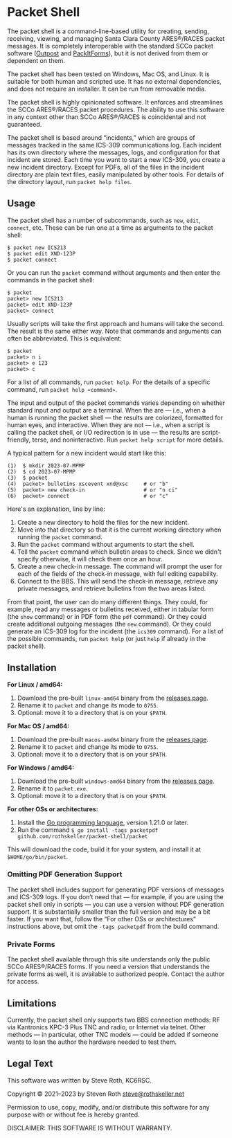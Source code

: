 # Packet Shell

The packet shell is a command-line-based utility for creating, sending,
receiving, viewing, and managing Santa Clara County ARES®/RACES packet messages.
It is completely interoperable with the standard SCCo packet software ([Outpost]
and [PackItForms]), but it is not derived from them or dependent on them.

[Outpost]: http://www.outpostpm.org/
[PackItForms]: https://www.scc-ares-races.org/data/packet/about-packitforms.html

The packet shell has been tested on Windows, Mac OS, and Linux.  It is suitable
for both human and scripted use.  It has no external dependencies, and does not
require an installer.  It can be run from removable media.

The packet shell is highly opinionated software.  It enforces and streamlines
the SCCo ARES®/RACES packet procedures.  The ability to use this software in any
context other than SCCo ARES®/RACES is coincidental and not guaranteed.

The packet shell is based around “incidents,” which are groups of messages
tracked in the same ICS-309 communications log.  Each incident has its own
directory where the messages, logs, and configuration for that incident are
stored.  Each time you want to start a new ICS-309, you create a new incident
directory.  Except for PDFs, all of the files in the incident directory are
plain text files, easily manipulated by other tools.  For details of the
directory layout, run `packet help files`.

## Usage

The packet shell has a number of subcommands, such as `new`, `edit`, `connect`,
etc.  These can be run one at a time as arguments to the packet shell:

    $ packet new ICS213
    $ packet edit XND-123P
    $ packet connect

Or you can run the `packet` command without arguments and then enter the
commands in the packet shell:

    $ packet
    packet> new ICS213
    packet> edit XND-123P
    packet> connect

Usually scripts will take the first approach and humans will take the second.
The result is the same either way.  Note that commands and arguments can often
be abbreviated.  This is equivalent:

    $ packet
    packet> n i
    packet> e 123
    packet> c

For a list of all commands, run `packet help`.  For the details of a specific
command, run `packet help «command»`.

The input and output of the packet commands varies depending on whether standard
input and output are a terminal.  When the are — i.e., when a human is running
the packet shell — the results are colorized, formatted for human eyes, and
interactive.  When they are not — i.e., when a script is calling the packet
shell, or I/O redirection is in use — the results are script-friendly, terse,
and noninteractive.  Run `packet help script` for more details.

A typical pattern for a new incident would start like this:

    (1)  $ mkdir 2023-07-MPMP
    (2)  $ cd 2023-07-MPMP
    (3)  $ packet
    (4)  packet> bulletins xscevent xnd@xsc     # or "b"
    (5)  packet> new check-in                   # or "n ci"
    (6)  packet> connect                        # or "c"

Here's an explanation, line by line:

1.  Create a new directory to hold the files for the new incident.
2.  Move into that directory so that it is the current working directory when
    running the `packet` command.
3.  Run the `packet` command without arguments to start the shell.
4.  Tell the `packet` command which bulletin areas to check.  Since we didn't
    specify otherwise, it will check them once an hour.
5.  Create a new check-in message.  The command will prompt the user for each of
    the fields of the check-in message, with full editing capability.
6.  Connect to the BBS.  This will send the check-in message, retrieve any
    private messages, and retrieve bulletins from the two areas listed.

From that point, the user can do many different things.  They could, for
example, read any messages or bulletins received, either in tabular form (the
`show` command) or in PDF form (the `pdf` command).  Or they could create
additional outgoing messages (the `new` command).  Or they could generate an
ICS-309 log for the incident (the `ics309` command).  For a list of the
possible commands, run `packet help` (or just `help` if already in the packet
shell).

## Installation

**For Linux / amd64:**

1. Download the pre-built `linux-amd64` binary from the [releases page](releases).
2. Rename it to `packet` and change its mode to `0755`.
3. Optional: move it to a directory that is on your `$PATH`.

**For Mac OS / amd64:**

1. Download the pre-built `macos-amd64` binary from the [releases page](releases).
2. Rename it to `packet` and change its mode to `0755`.
3. Optional: move it to a directory that is on your `$PATH`.

**For Windows / amd64:**

1. Download the pre-built `windows-amd64` binary from the [releases page](releases).
2. Rename it to `packet.exe`.
3. Optional: move it to a directory that is on your `$PATH`.

**For other OSs or architectures:**

1. Install the [Go programming language](https://go.dev/), version 1.21.0 or
   later.
2. Run the command 
   `$ go install -tags packetpdf github.com/rothskeller/packet-shell/packet`

This will download the code, build it for your system, and install it at
`$HOME/go/bin/packet`.

### Omitting PDF Generation Support

The packet shell includes support for generating PDF versions of messages and
ICS-309 logs.  If you don’t need that — for example, if you are using the packet
shell only in scripts — you can use a version without PDF generation support.
It is substantially smaller than the full version and may be a bit faster.  If
you want that, follow the “For other OSs or architectures” instructions above,
but omit the `-tags packetpdf` from the build command.

### Private Forms

The packet shell available through this site understands only the public SCCo
ARES®/RACES forms.  If you need a version that understands the private forms as
well, it is available to authorized people.  Contact the author for access.

## Limitations

Currently, the packet shell only supports two BBS connection methods: RF via
Kantronics KPC-3 Plus TNC and radio, or Internet via telnet.  Other methods —
in particular, other TNC models — could be added if someone wants to loan the
author the hardware needed to test them.

## Legal Text

This software was written by Steve Roth, KC6RSC.

Copyright © 2021–2023 by Steven Roth <steve@rothskeller.net>

Permission to use, copy, modify, and/or distribute this software for any purpose
with or without fee is hereby granted.

DISCLAIMER: THIS SOFTWARE IS WITHOUT WARRANTY.
